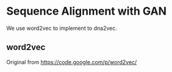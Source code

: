 # Sequence Alignment with GAN
We use word2vec to implement to dna2vec.
## word2vec
Original from https://code.google.com/p/word2vec/